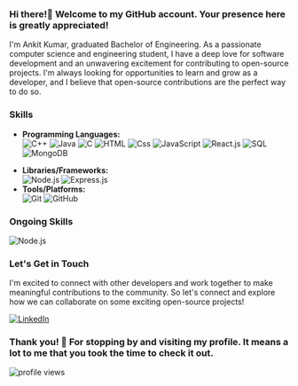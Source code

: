 ### Hi there!👋 Welcome to my GitHub account. Your presence here is greatly appreciated!

I'm Ankit Kumar, graduated Bachelor of Engineering. As a passionate computer science and engineering student, I have a deep love for software development and an unwavering excitement for contributing to open-source projects. I'm always looking for opportunities to learn and grow as a developer, and I believe that open-source contributions are the perfect way to do so.

### Skills
- **Programming Languages:**
  <div>
    <img alt="C++" src="https://img.shields.io/badge/C++-00599C?logo=c%2B%2B&logoColor=white&style=for-the-badge">
    <img alt="Java" src="https://img.shields.io/badge/Java-007396?logo=java&logoColor=white&style=for-the-badge&color=7a736e">
    <img alt="C" src="https://img.shields.io/badge/C-1C1C1C?style=for-the-badge&logo=c&logoColor=white">
    <img alt="HTML" src="https://img.shields.io/badge/HTML-E34F26?logo=html5&logoColor=white&style=for-the-badge" />
    <img alt="Css" src="https://img.shields.io/badge/CSS-1572B6?logo=css3&logoColor=white&style=for-the-badge" />
    <img alt="JavaScript" src="https://img.shields.io/badge/JavaScript-F7DF1E?logo=javascript&logoColor=white&style=for-the-badge" />
    <img alt="React.js" src="https://img.shields.io/badge/React-61DAFB?style=for-the-badge&logo=react&logoColor=black">
    <img alt="SQL" src="https://img.shields.io/badge/SQL-003B57?style=for-the-badge&logo=mysql&logoColor=white" />
    <img alt="MongoDB" src="https://img.shields.io/badge/MongoDB-47A248?logo=mongodb&logoColor=white&style=for-the-badge">
<!--     <img alt="Python" src="https://img.shields.io/badge/Python-3776AB?logo=python&logoColor=white&style=for-the-badge"> -->
  </div>

  
- **Libraries/Frameworks:**
  <div>
    <img alt="Node.js" src="https://img.shields.io/badge/Node.js-43853D?style=for-the-badge&logo=node.js&logoColor=white">
    <img alt="Express.js" src="https://img.shields.io/badge/Express.js-000000?style=for-the-badge&logo=express&logoColor=white">
  </div>
- **Tools/Platforms:**
  <div>
    <img alt="Git" src="https://img.shields.io/badge/Git-F05032?style=for-the-badge&logo=git&logoColor=white">
    <img alt="GitHub" src="https://img.shields.io/badge/GitHub-100000?style=for-the-badge&logo=github&logoColor=white">
<!--     <img alt="Linux" src="https://img.shields.io/badge/Linux-FCC624?style=for-the-badge&logo=linux&logoColor=black"> -->
  </div>

### Ongoing Skills
  <div>
        <img alt="Node.js" src="https://img.shields.io/badge/Next.js-43853D?style=for-the-badge&logo=node.js&logoColor=white">
<!--         <img alt="Express.js" src="https://img.shields.io/badge/Express.js-000000?style=for-the-badge&logo=express&logoColor=white"> -->

<!--     <img alt="MongoDB" src="https://img.shields.io/badge/MongoDB-47A248?style=for-the-badge&logo=mongodb&logoColor=white"> -->
    

    
  </div>

### Let's Get in Touch
I'm excited to connect with other developers and work together to make meaningful contributions to the community. So let's connect and explore how we can collaborate on some exciting open-source projects!

  <div>
    <a href="https://www.linkedin.com/in/ankittt999/"><img src="https://img.shields.io/badge/LinkedIn-0077B5?style=for-the-badge&logo=linkedin&logoColor=white" alt="LinkedIn"></a>
<!--     <a href="https://twitter.com/adarshrpathak"><img src="https://img.shields.io/badge/Twitter-1DA1F2?style=for-the-badge&logo=twitter&logoColor=white" alt="Twitte"></a>                                                                                                             -->
</div>

### Thank you! 🙏 For stopping by and visiting my profile. It means a lot to me that you took the time to check it out.
<img src="https://komarev.com/ghpvc/?username=adarshrajpathak" alt="profile views" />
<!--
**adarshrajpathak/adarshrajpathak** is a ✨ _special_ ✨ repository because its `README.md` (this file) appears on your GitHub profile.

Here are some ideas to get you started:

- 🔭 I’m currently working on ...
- 🌱 I’m currently learning ...
- 👯 I’m looking to collaborate on ...
- 🤔 I’m looking for help with ...
- 💬 Ask me about ...
- 📫 How to reach me: ...
- 😄 Pronouns: ...
- ⚡ Fun fact: ...
-->
